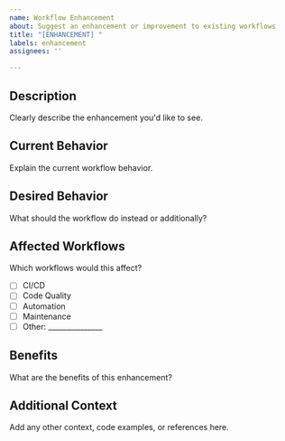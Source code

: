 ```yaml
---
name: Workflow Enhancement
about: Suggest an enhancement or improvement to existing workflows
title: "[ENHANCEMENT] "
labels: enhancement
assignees: ''

---
```


## Description
Clearly describe the enhancement you'd like to see.

## Current Behavior
Explain the current workflow behavior.

## Desired Behavior
What should the workflow do instead or additionally?

## Affected Workflows
Which workflows would this affect?
- [ ] CI/CD
- [ ] Code Quality
- [ ] Automation
- [ ] Maintenance
- [ ] Other: _______________

## Benefits
What are the benefits of this enhancement?

## Additional Context
Add any other context, code examples, or references here.